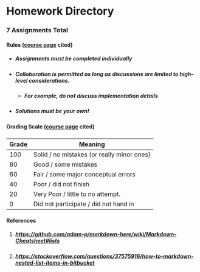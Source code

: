 # Homework Directory
### 7 Assignments Total
#### Rules ([course page](https://harvard-iacs.github.io/2020-CS107/pages/coursework.html#hw) cited)
* ##### Assignments must be completed individually
* ##### Collaboration is permitted as long as discussions are limited to high-level considerations.
	* ##### For example, do not discuss implementation details
* ##### Solutions *must* be your own!
#### Grading Scale ([course page](https://harvard-iacs.github.io/2020-CS107/pages/coursework.html#hw) cited)
#####
| Grade | Meaning                                    |
| ----- | ------------------------------------------ |
| 100   | Solid / no mistakes (or really minor ones) |
| 80    | Good / some mistakes                       |
| 60    | Fair / some major conceptual errors        |
| 40    | Poor / did not finish                      |
| 20    | Very Poor / little to no attempt.          |
| 0     | Did not participate / did not hand in      |
#### References
1. ##### https://github.com/adam-p/markdown-here/wiki/Markdown-Cheatsheet#lists
2. ##### https://stackoverflow.com/questions/37575916/how-to-markdown-nested-list-items-in-bitbucket
